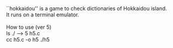 ``hokkaidou'' is a game to check dictionaries of Hokkaidou island.<BR>
It runs on a terminal emulator.<BR>
<BR>
How to use (ver 5)<BR>
ls ./ --> 5 h5.c<BR>
cc h5.c -o h5
./h5

